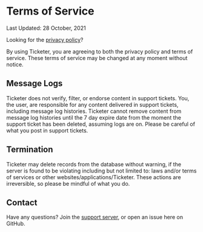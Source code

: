# Terms of Service

Last Updated: 28 October, 2021

Looking for the [privacy policy](https://github.com/CarelessInternet/Ticketer/blob/main/privacy_policy.md)?

By using Ticketer, you are agreeing to both the privacy policy and terms of service. These terms of service may be changed at any moment without notice.

## Message Logs

Ticketer does not verify, filter, or endorse content in support tickets. You, the user, are responsible for any content delivered in support tickets, including message log histories. Ticketer cannot remove content from message log histories until the 7 day expire date from the moment the support ticket has been deleted, assuming logs are on. Please be careful of what you post in support tickets.

## Termination

Ticketer may delete records from the database without warning, if the server is found to be violating including but not limited to: laws and/or terms of services or other websites/applications/Ticketer. These actions are irreversible, so please be mindful of what you do.

## Contact

Have any questions? Join the [support server](https://discord.gg/kswKHpJeqC), or open an issue here on GitHub.

